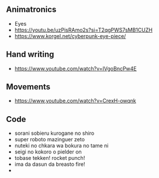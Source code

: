 ## Animatronics

* Eyes
* https://youtu.be/uzPisRAmo2s?si=T2qgPWS7sMB1CUZH
* https://www.korgel.net/cyberpunk-eye-piece/

## Hand writing

* https://www.youtube.com/watch?v=IVgoBncPw4E

## Movements

* https://www.youtube.com/watch?v=CrexH-owqnk

## Code

* sorani sobieru kurogane no shiro
* super roboto mazinguer zeto
* nuteki no chkara wa bokura no tame ni
* seigi no kokoro o pielder on
* tobase tekken! rocket punch!
* ima da dasun da breasto fire!
* 
